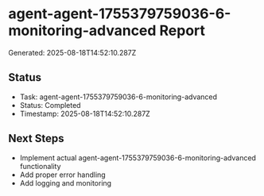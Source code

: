 # agent-agent-1755379759036-6-monitoring-advanced Report

Generated: 2025-08-18T14:52:10.287Z

## Status
- Task: agent-agent-1755379759036-6-monitoring-advanced
- Status: Completed
- Timestamp: 2025-08-18T14:52:10.287Z

## Next Steps
- Implement actual agent-agent-1755379759036-6-monitoring-advanced functionality
- Add proper error handling
- Add logging and monitoring
